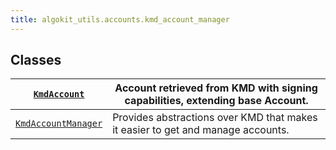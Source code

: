 ```yaml
---
title: algokit_utils.accounts.kmd_account_manager
---
```


## Classes

| [`KmdAccount`](/reference/algokit-utils-py/api/KmdAccount#algokit_utils.accounts.kmd_account_manager.KmdAccount)                      | Account retrieved from KMD with signing capabilities, extending base Account.   |
| ------------------------------------------------------------------------------------------------------------------------------------- | ------------------------------------------------------------------------------- |
| [`KmdAccountManager`](/reference/algokit-utils-py/api/KmdAccountManager#algokit_utils.accounts.kmd_account_manager.KmdAccountManager) | Provides abstractions over KMD that makes it easier to get and manage accounts. |

